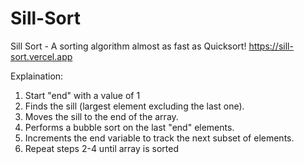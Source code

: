 # Sill-Sort
Sill Sort - A sorting algorithm almost as fast as Quicksort!
https://sill-sort.vercel.app

Explaination:
1) Start "end" with a value of 1
2) Finds the sill (largest element excluding the last one).
3) Moves the sill to the end of the array.
4) Performs a bubble sort on the last "end" elements.
5) Increments the end variable to track the next subset of elements.
6) Repeat steps 2-4 until array is sorted

